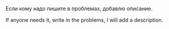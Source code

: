 Если кому надо пишите в проблемах, добавлю описание.

If anyone needs it, write in the problems, I will add a description.
